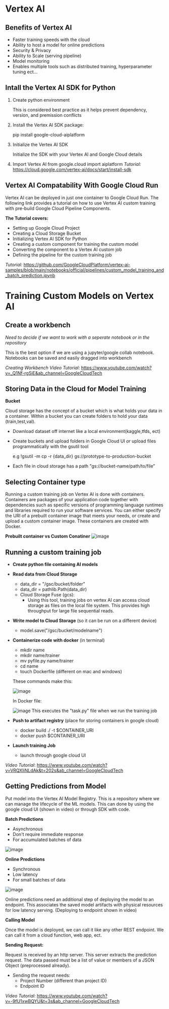 # Vertex AI

## Benefits of Vertex AI
- Faster training speeds with the cloud
- Ability to host a model for online predictions
- Security & Privacy
- Ability to Scale (serving pipeline)
- Model monitoring
- Enables multiple tools such as distributed training, hyperparameter tuning ect...

## Intall the Vertex AI SDK for Python
1. Create python environment

   This is considered best practice as it helps prevent dependency, version, and premission conflicts
   
2. Install the Vertex AI SDK package:

   pip install google-cloud-aiplatform
   
3. Initialize the Vertex AI SDK

   Initialize the SDK with your Vertex AI and Google Cloud details
   
4. Import Vertex AI
   from google.cloud import aiplatform
_Tutorial:_
https://cloud.google.com/vertex-ai/docs/start/install-sdk



## Vertex AI Compatability With Google Cloud Run

Vertex AI can be deployed in just one container to Google Cloud Run. The following link provides a tutorial on how to use Vertex AI custom training with pre-build Google Cloud Pipeline Components.

**The Tutorial covers:**
- Setting up Google Cloud Project
- Creating a Cloud Storage Bucket
- Initializing Vertex AI SDK for Python
- Creating a custom component for training the custom model
- Converting the component to a Vertex AI custom job
- Defining the pipeline for the custom training job

_Tutorial:_
https://github.com/GoogleCloudPlatform/vertex-ai-samples/blob/main/notebooks/official/pipelines/custom_model_training_and_batch_prediction.ipynb

# Training Custom Models on Vertex AI

## Create a workbench
 _Need to decide if we want to work with a seperate notebook or in the repository_

This is the best option if we are using a jupyter/google collab notebook. Notebooks can be saved and easily dragged into workbench

_Creating Workbench Video Tutorial:_
https://www.youtube.com/watch?v=_Q1Nf-rgSiE&ab_channel=GoogleCloudTech

## Storing Data in the Cloud for Model Training
**Bucket**

Cloud storage has the concept of a bucket which is what holds your data in a container. Within a bucket you can create folders to hold your data (train,test,val). 

- Download dataset off internet like a local environment(kaggle,tfds, ect)
- Create buckets and upload folders in Google Cloud UI _or_ upload files programmatically with the gsutil tool

   e.g !gsutil -m cp -r {data_dir} gs://prototype-to-production-bucket
   
- Each file in cloud storage has a path "gs://bucket-name/path/to/file"


## Selecting Container type
Running a custom training job on Vertex AI is done with containers. Containers are packages of your application code together with dependencies such as specific versions of programming language runtimes and libraries required to run your software services. You can either specify the URI of a prebuilt container image that meets your needs, or create and upload a custom container image. These containers are created with Docker.

**Prebuilt container vs Custom Conatiner**
![image](https://github.com/evan-placenis/Auto-ML/assets/112578037/9736ab3c-34f7-4ed5-b7e0-f0f34704bd17)

## Running a custom training job

- **Create python file containing AI models**

- **Read data from Cloud Storage**
   - data_dir = "/gsc/bucket/folder"
   - data_dir = pathlib.Path(data_dir)
   - Cloud Storage Fuse (gcs):
      - Using this tool, training jobs on vertex AI can access cloud storage as files on the local file system. This               provides high throughput for large file sequential reads.
   
- **Write model to Cloud Storage** (so it can be run on a different device)
   - model.save("/gsc/bucket/modelname")

- **Containerize code with docker** (in terminal)
   - mkdir name
   - mkdir name/trainer
   - mv pyfile.py name/trainer
   - cd name
   - touch Dockerfile (different on mac and windows)

   These commands make this:
  
   ![image](https://github.com/evan-placenis/Auto-ML/assets/112578037/c00daac8-60a5-490f-a74f-d6df9b2f94ec)

   In Docker file:

   ![image](https://github.com/evan-placenis/Auto-ML/assets/112578037/3888f95f-84ed-4f35-a31d-6e9e8249b406)
   This executes the "task.py" file when we run the training job

- **Push to artifact registry** (place for storing containers in google cloud)
   - docker build ./ -t $CONTAINER_URI
   - docker push $CONTAINER_URI
 
- **Launch training Job**
  - launch through google cloud UI
 
_Video Tutorial_: https://www.youtube.com/watch?v=VRQXIiNLdAk&t=202s&ab_channel=GoogleCloudTech

## Getting Predictions from Model
Put model into the Vertex AI Model Registry. This is a repository where we can manage the lifecycle of the ML models. This can done by using the google cloud UI (shown in video) or through SDK with code.

**Batch Predictions**
- Asynchronous
- Don't require immediate response
- For accumulated batches of data

![image](https://github.com/evan-placenis/Auto-ML/assets/112578037/6bc73e92-ca21-4441-a4a9-e68d9e1f1e0a)

**Online Predictions**
- Synchronous
- Low latency
- For small batches of data

![image](https://github.com/evan-placenis/Auto-ML/assets/112578037/f2c7b836-7fa0-452b-8c14-fa12bb573aae)

Online predictions need an additional step of deploying the model to an endpoint. This associates the saved model artifacts with physical resources for low latency serving. (Deploying to endpoint shown in video)

**Calling Model**

Once the model is deployed, we can call it like any other REST endpoint. We can call it from a cloud function, web app, ect.

**Sending Request:**

Request is received by an http server. This server extracts the prediction request. The data passed must be a list of value or members of a JSON Object (preprocessed already).

- Sending the request needs:
   - Project Number (different than project ID)
   - Endpoint ID

_Video Tutorial:_ https://www.youtube.com/watch?v=-9fU1xwBQYU&t=3s&ab_channel=GoogleCloudTech
